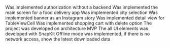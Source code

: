 Was implemented authorization without a backend
Was implemented the main screen for a food delivery app
Was implemented city selection
Was implemented banner as an Instagram story
Was implemented detail view for TableViewCell 
Was implemented shopping cart with delete option
The project was developed on architecture MVP 
The all UI elements was developed with SnapKit
Offline mode was implemented, if there is no network access, show the latest downloaded data
